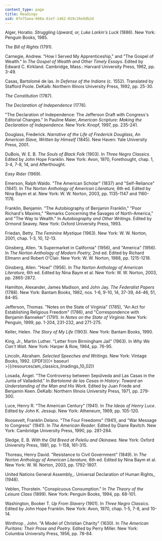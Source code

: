 ```yaml
---
content_type: page
title: Readings
uid: 8fe75aea-668a-61ef-1462-019c26e9db2d
---
```


Alger, Horatio. _Struggling Upward, or, Luke Larkin's Luck_ (1886). New York: Penguin Books, 1985.

_The Bill of Rights_ (1791).

Carnegie, Andrew. "How I Served My Apprenticeship," and "The Gospel of Wealth." In _The Gospel of Wealth and Other Timely Essays_. Edited by Edward C. Kirkland. Cambridge, Mass.: Harvard University Press, 1962, pp. 3-49.

Casas, Bartolomé de las. _In Defense of the Indians_ (c. 1552). Translated by Stafford Poole. DeKalb: Northern Illinois University Press, 1992, pp. 25-30.

_The Constitution_ (1787).

_The Declaration of Independence_ (1776).

"The Declaration of Independence: The Jefferson Draft with Congress's Editorial Changes." In Pauline Maier, _American Scripture: Making the Declaration of Independence._ New York: Knopf, 1997, pp. 235-241.

Douglass, Frederick. _Narrative of the Life of Frederick Douglass, An American Slave, Written by Himself_ (1845). New Haven: Yale University Press, 2001.

DuBois, W. E. B. _The Souls of Black Folk_ (1903). In _Three Negro Classics_. Edited by John Hope Franklin. New York: Avon, 1970, Forethought, chap. 1, 3-4, 7-8, 14, and Afterthought.

_Easy Rider_ (1969).

Emerson, Ralph Waldo. "The American Scholar" (1837) and "Self-Reliance" (1841). In _The Norton Anthology of American Literature,_ 6th ed. Edited by Nina Baym et al. New York: W. W. Norton, 2003, pp. 1135-1147 and 1160-1176.

Franklin, Benjamin. "The Autobiography of Benjamin Franklin," "Poor Richard's Maxims," "Remarks Concerning the Savages of North-America," and "The Way to Wealth." In _Autobiography and Other Writings._ Edited by Ormond Seavey. New York: Oxford University Press, 1993.

Friedan, Betty. _The Feminine Mystique_ (1963). New York: W. W. Norton, 2001, chap. 1-3, 10, 12-13.

Ginsberg, Allen. "A Supermarket in California" (1956), and "America" (1956). In _The Norton Anthology of Modern Poetry,_ 2nd ed. Edited by Richard Ellmann and Robert O'Clair. New York: W. W. Norton, 1988, pp. 1215-1218.

Ginsberg, Allen. "Howl" (1956). _In The Norton Anthology of American Literature,_ 6th ed. Edited by Nina Baym et al. New York: W. W. Norton, 2003, pp. 2865-2872.

Hamilton, Alexander, James Madison, and John Jay. _The Federalist Papers_ (1788). New York: Bantam Books, 1982, nos. 1-6, 9-10, 14, 37-39, 44-46, 51, 84-85.

Jefferson, Thomas. "Notes on the State of Virginia" (1785), "An Act for Establishing Religious Freedom" (1786), and "Correspondence with Benjamin Banneker" (1791). In _Notes on the State of Virginia_. New York: Penguin, 1999, pp. 1-204, 231-232, and 271-275.

Keller, Helen. _The Story of My Life_ (1903). New York: Bantam Books, 1990.

King, Jr., Martin Luther. "Letter from Birmingham Jail" (1963). In _Why We Can't Wait._ New York: Harper & Row, 1964, pp. 76-95.

Lincoln, Abraham. _Selected Speeches and Writings_. New York: Vintage Books, 1992. ([PDF]({{< baseurl >}}/resources/am_classics_linadings_10_02))

Losada, Ángel. "The Controversy between Sepúlveda and Las Casas in the Junta of Valladolid." In _Bartolomé de las Casas in History: Toward an Understanding of the Man and His Work._ Edited by Juan Friede and Benjamin Keen. DeKalb: Northern Illinois University Press, 1971, pp. 279-300.

Luce, Henry R. "The American Century" (1941). In _The Ideas of Henry Luce_. Edited by John K. Jessup. New York: Atheneum, 1969, pp. 105-120.

Roosevelt, Franklin Delano. "The Four Freedoms" (1941), and "War Message to Congress" (1941). In _The American Reader_. Edited by Diane Ravitch. New York: Cambridge University Press, 1990, pp. 281-284.

Sledge, E. B. _With the Old Breed at Peleliu and Okinawa._ New York: Oxford University Press, 1981, pp. 1-158, 161-315.

Thoreau, Henry David. "Resistance to Civil Government" (1849). In _The Norton Anthology of American Literature,_ 6th ed. Edited by Nina Baym et al. New York: W. W. Norton, 2003, pp. 1792-1807.

United Nations General Assembly_. Universal Declaration of Human Rights_ (1948).

Veblen, Thorstein. "Conspicuous Consumption." In _The Theory of the Leisure Class_ (1899). New York: Penguin Books, 1994, pp. 68-101.

Washington, Booker T. _Up From Slavery_ (1901). In _Three Negro Classics_. Edited by John Hope Franklin. New York: Avon, 1970, chap. 1-5, 7-8, and 10-14.

Winthrop , John. "A Model of Christian Charity" (1630). In _The American Puritans: Their Prose and Poetry_. Edited by Perry Miller. New York: Columbia University Press, 1956, pp. 78-84.